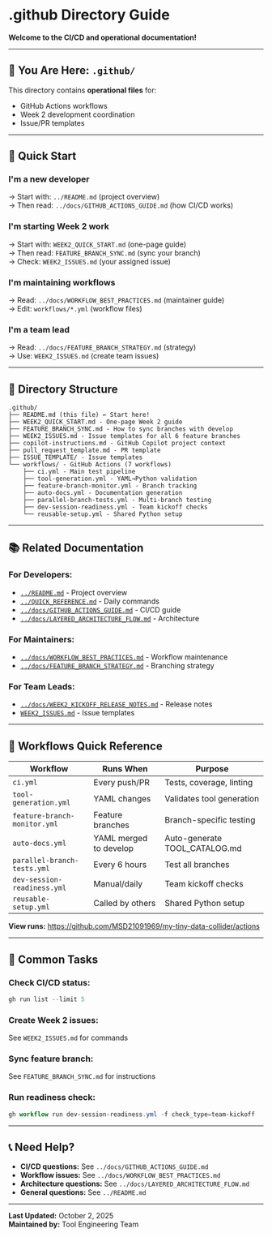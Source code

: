 # .github Directory Guide

**Welcome to the CI/CD and operational documentation!**

---

## 📍 You Are Here: `.github/`

This directory contains **operational files** for:
- GitHub Actions workflows
- Week 2 development coordination
- Issue/PR templates

---

## 🚀 Quick Start

### **I'm a new developer**
→ Start with: `../README.md` (project overview)  
→ Then read: `../docs/GITHUB_ACTIONS_GUIDE.md` (how CI/CD works)

### **I'm starting Week 2 work**
→ Start with: `WEEK2_QUICK_START.md` (one-page guide)  
→ Then read: `FEATURE_BRANCH_SYNC.md` (sync your branch)  
→ Check: `WEEK2_ISSUES.md` (your assigned issue)

### **I'm maintaining workflows**
→ Read: `../docs/WORKFLOW_BEST_PRACTICES.md` (maintainer guide)  
→ Edit: `workflows/*.yml` (workflow files)

### **I'm a team lead**
→ Read: `../docs/FEATURE_BRANCH_STRATEGY.md` (strategy)  
→ Use: `WEEK2_ISSUES.md` (create team issues)

---

## 📁 Directory Structure

```
.github/
├── README.md (this file) ← Start here!
├── WEEK2_QUICK_START.md - One-page Week 2 guide
├── FEATURE_BRANCH_SYNC.md - How to sync branches with develop
├── WEEK2_ISSUES.md - Issue templates for all 6 feature branches
├── copilot-instructions.md - GitHub Copilot project context
├── pull_request_template.md - PR template
├── ISSUE_TEMPLATE/ - Issue templates
└── workflows/ - GitHub Actions (7 workflows)
    ├── ci.yml - Main test pipeline
    ├── tool-generation.yml - YAML→Python validation
    ├── feature-branch-monitor.yml - Branch tracking
    ├── auto-docs.yml - Documentation generation
    ├── parallel-branch-tests.yml - Multi-branch testing
    ├── dev-session-readiness.yml - Team kickoff checks
    └── reusable-setup.yml - Shared Python setup
```

---

## 📚 Related Documentation

### **For Developers:**
- [`../README.md`](../README.md) - Project overview
- [`../QUICK_REFERENCE.md`](../QUICK_REFERENCE.md) - Daily commands
- [`../docs/GITHUB_ACTIONS_GUIDE.md`](../docs/GITHUB_ACTIONS_GUIDE.md) - CI/CD guide
- [`../docs/LAYERED_ARCHITECTURE_FLOW.md`](../docs/LAYERED_ARCHITECTURE_FLOW.md) - Architecture

### **For Maintainers:**
- [`../docs/WORKFLOW_BEST_PRACTICES.md`](../docs/WORKFLOW_BEST_PRACTICES.md) - Workflow maintenance
- [`../docs/FEATURE_BRANCH_STRATEGY.md`](../docs/FEATURE_BRANCH_STRATEGY.md) - Branching strategy

### **For Team Leads:**
- [`../docs/WEEK2_KICKOFF_RELEASE_NOTES.md`](../docs/WEEK2_KICKOFF_RELEASE_NOTES.md) - Release notes
- [`WEEK2_ISSUES.md`](WEEK2_ISSUES.md) - Issue templates

---

## 🔧 Workflows Quick Reference

| Workflow | Runs When | Purpose |
|----------|-----------|---------|
| `ci.yml` | Every push/PR | Tests, coverage, linting |
| `tool-generation.yml` | YAML changes | Validates tool generation |
| `feature-branch-monitor.yml` | Feature branches | Branch-specific testing |
| `auto-docs.yml` | YAML merged to develop | Auto-generate TOOL_CATALOG.md |
| `parallel-branch-tests.yml` | Every 6 hours | Test all branches |
| `dev-session-readiness.yml` | Manual/daily | Team kickoff checks |
| `reusable-setup.yml` | Called by others | Shared Python setup |

**View runs:** https://github.com/MSD21091969/my-tiny-data-collider/actions

---

## 🎯 Common Tasks

### **Check CI/CD status:**
```powershell
gh run list --limit 5
```

### **Create Week 2 issues:**
See `WEEK2_ISSUES.md` for commands

### **Sync feature branch:**
See `FEATURE_BRANCH_SYNC.md` for instructions

### **Run readiness check:**
```powershell
gh workflow run dev-session-readiness.yml -f check_type=team-kickoff
```

---

## 📞 Need Help?

- **CI/CD questions:** See `../docs/GITHUB_ACTIONS_GUIDE.md`
- **Workflow issues:** See `../docs/WORKFLOW_BEST_PRACTICES.md`
- **Architecture questions:** See `../docs/LAYERED_ARCHITECTURE_FLOW.md`
- **General questions:** See `../README.md`

---

**Last Updated:** October 2, 2025  
**Maintained by:** Tool Engineering Team
